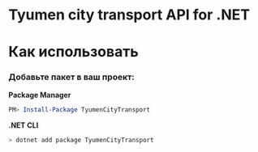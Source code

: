 # Tyumen city transport API for .NET

# Как использовать
### Добавьте пакет в ваш проект:
**Package Manager**
``` powershell
PM> Install-Package TyumenCityTransport
```
**.NET CLI**
``` bash
> dotnet add package TyumenCityTransport
```
